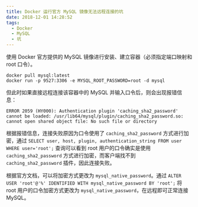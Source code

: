 ```yaml
---
title: Docker 运行官方 MySQL 镜像无法远程连接的坑
date: 2018-12-01 14:28:52
tags:
  - Docker
  - MySQL
  - 坑
---
```


使用 Docker 官方提供的 MySQL 镜像进行安装、建立容器（必须指定端口映射和 root 口令）。

```shell
docker pull mysql:latest
docker run -p 9527:3306 -e MYSQL_ROOT_PASSWORD=root -d mysql
```

但此时如果直接远程连接该容器中的 MySQL 并输入口令后，则会出现报错信息：

```
ERROR 2059 (HY000): Authentication plugin 'caching_sha2_password' cannot be loaded: /usr/lib64/mysql/plugin/caching_sha2_password.so: cannot open shared object file: No such file or directory
```

根据报错信息，连接失败原因为口令使用了 `caching_sha2_password` 方式进行加密，通过 `SELECT user, host, plugin, authentication_string FROM user WHERE user='root';` 查询可以看到 root 用户的口令确实是使用 `caching_sha2_password` 方式进行加密，而客户端找不到 `caching_sha2_password` 插件，因此连接失败。

根据官方文档，可以将加密方式更改为 `mysql_native_password`。通过 `ALTER USER 'root'@'%' IDENTIFIED WITH mysql_native_password BY 'root';` 将 root 用户的口令加密方式更改为 `mysql_native_password`，在远程即可正常连接 MySQL。
